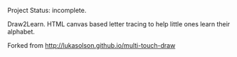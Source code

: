 Project Status: incomplete.

Draw2Learn.  HTML canvas based letter tracing to help little ones learn their alphabet.

Forked from http://lukasolson.github.io/multi-touch-draw